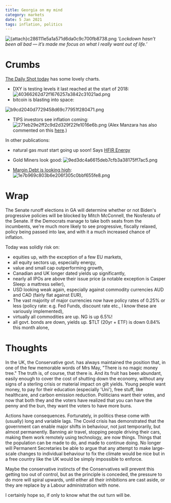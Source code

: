 ```yaml
---
title: Georgia on my mind
category: markets
date: 5 Jan 2021
tags: inflation, politics
---
```


![{attach}c286111e5a1a571d6da0c9c700fb8738.png]({attach}c286111e5a1a571d6da0c9c700fb8738.png)
_‘Lockdown hasn’t been all bad — it’s made me focus on what I really want out of life.’_

# Crumbs

[The Daily Shot today](https://dailyshotbrief.com/the-daily-shot-brief-january-4th-2021/) has some lovely charts.

- DXY is testing levels it last reached at the start of 2018: 
![40366262d72f1676257a3842c31021ad.png]({attach}40366262d72f1676257a3842c31021ad.png)
- bitcoin is blasting into space:

![b9cd2040d7729458d69c77951f280471.png]({attach}b9cd2040d7729458d69c77951f280471.png)
- TIPS investors see inflation coming:
![271eb29e2ff2c9d2d329f22fe1016e6b.png]({attach}271eb29e2ff2c9d2d329f22fe1016e6b.png)
(Alex Manzara has also commented on this [here](https://www.chartpoint.com/tips-forecast-inflation/).)

In other publications:

- natural gas _must_ start going up soon! Says [HFIR Energy](https://seekingalpha.com/article/4397285-natural-gas-fundamentals-begin-2021-bullish-now-just-need-weather-to-cooperate)
- Gold Miners look good:
![9ed3dc4a6615deb7cfb3a38175ff7ac5.png]({attach}9ed3dc4a6615deb7cfb3a38175ff7ac5.png)

- [Margin Debt is looking high](https://themarketear.com/posts/cDxxJzcAjS): 
![1e7b969c803b6e206f305c0bbf655fe8.png]({attach}1e7b969c803b6e206f305c0bbf655fe8.png)

# Wrap

The Senate runoff elections in GA will determine whether or not  Biden's progressive policies will be blocked by Mitch McConnell, the Nosferatu of the Senate. If the Democrats manage to take both seats from the incumbents, we're much more likely to see progressive, fiscally relaxed, policy being passed into law, and with it a much increased chance of inflation.

Today was solidly risk on:

- equities up, with the exception of a few EU markets,
- all equity sectors up, especially energy,
- value and small cap outperforming growth,
- Canadian and UK longer dated yields up significantly,
- nearly all IPOs are above their issue price (a notable exception is Casper Sleep: a mattress seller),
- USD looking weak again, especially against commodity currencies AUD and CAD (fairly flat against EUR),
- The vast majority of major currencies now have policy rates of 0.25% or less (policy rate: e.g. Fed Funds, discount rate etc., I know these are variously implemented),
- virtually all commodities are up. NG is up 6.5%!
- all govt. bonds are down, yields up. $TLT (20yr + ETF) is down 0.84% this month alone,


# Thoughts
In the UK, the Conservative govt. has always maintained the position that, in one of the few memorable words of Mrs May, "There is no magic money tree." 
The truth is, of course, that there is. And its fruit has been abundant, easily enough to cover the cost of shutting down the economy, without any signs of a sterling crisis or material impact on gilt yields. 
Young people want money, to pay for their education (especially 'Uni'), free stuff, like healthcare, and carbon emission reduction. Politicians want their votes, and now that both they and the voters have realized that you can have the penny and the bun, they want the voters to have more buns. 

Actions have consequences. Fortunately, in politics these come with (usually) long and variable lags. The Covid crisis has demonstrated that the government can enable major shifts in behaviour, not just temporarily, but almost permanently. 
Banning air travel, stopping people driving their cars, making them work remotely using technology, are now things. Things that the population can be made to do, and made to continue doing. No longer will Permanent Secretaries be able to argue that any attempt to make large-scale changes to individual behaviour to fix the climate would be nice but in a free country like the UK would be simply impossible to enforce. 

Maybe the conservative instincts of the Conservatives will prevent this getting too out of control, but as the principle is conceded, the pressure to do more will spiral upwards, until either all their inhibitions are cast aside, or they are replace by a Labour administration with none.

I certainly hope so, if only to know what the out turn will be.



